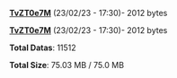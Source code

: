 [**TvZT0e7M**](/data/TvZT0e7M.txt) (23/02/23 - 17:30)- 2012 bytes

[**TvZT0e7M**](/data/TvZT0e7M.txt) (23/02/23 - 17:30)- 2012 bytes

**Total Datas**: 11512

**Total Size**: 75.03 MB / 75.0 MB
